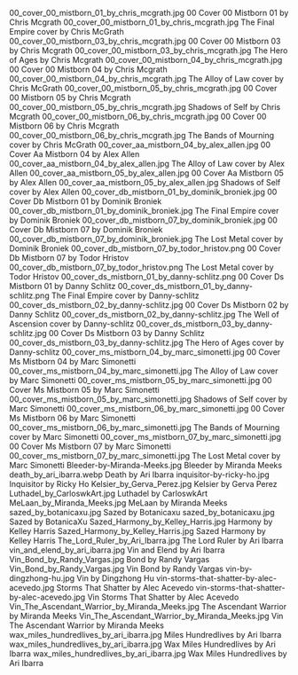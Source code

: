00_cover_00_mistborn_01_by_chris_mcgrath.jpg 00 Cover 00 Mistborn 01 by Chris Mcgrath
00_cover_00_mistborn_01_by_chris_mcgrath.jpg The Final Empire cover by Chris McGrath
00_cover_00_mistborn_03_by_chris_mcgrath.jpg 00 Cover 00 Mistborn 03 by Chris Mcgrath
00_cover_00_mistborn_03_by_chris_mcgrath.jpg The Hero of Ages by Chris Mcgrath
00_cover_00_mistborn_04_by_chris_mcgrath.jpg 00 Cover 00 Mistborn 04 by Chris Mcgrath
00_cover_00_mistborn_04_by_chris_mcgrath.jpg The Alloy of Law cover by Chris McGrath
00_cover_00_mistborn_05_by_chris_mcgrath.jpg 00 Cover 00 Mistborn 05 by Chris Mcgrath
00_cover_00_mistborn_05_by_chris_mcgrath.jpg Shadows of Self by Chris Mcgrath
00_cover_00_mistborn_06_by_chris_mcgrath.jpg 00 Cover 00 Mistborn 06 by Chris Mcgrath
00_cover_00_mistborn_06_by_chris_mcgrath.jpg The Bands of Mourning cover by Chris McGrath
00_cover_aa_mistborn_04_by_alex_allen.jpg 00 Cover Aa Mistborn 04 by Alex Allen
00_cover_aa_mistborn_04_by_alex_allen.jpg The Alloy of Law cover by Alex Allen
00_cover_aa_mistborn_05_by_alex_allen.jpg 00 Cover Aa Mistborn 05 by Alex Allen
00_cover_aa_mistborn_05_by_alex_allen.jpg Shadows of Self cover by Alex Allen
00_cover_db_mistborn_01_by_dominik_broniek.jpg 00 Cover Db Mistborn 01 by Dominik Broniek
00_cover_db_mistborn_01_by_dominik_broniek.jpg The Final Empire cover by Dominik Broniek
00_cover_db_mistborn_07_by_dominik_broniek.jpg 00 Cover Db Mistborn 07 by Dominik Broniek
00_cover_db_mistborn_07_by_dominik_broniek.jpg The Lost Metal cover by Dominik Broniek
00_cover_db_mistborn_07_by_todor_hristov.png 00 Cover Db Mistborn 07 by Todor Hristov
00_cover_db_mistborn_07_by_todor_hristov.png The Lost Metal cover by Todor Hristov
00_cover_ds_mistborn_01_by_danny-schlitz.png 00 Cover Ds Mistborn 01 by Danny Schlitz
00_cover_ds_mistborn_01_by_danny-schlitz.png The Final Empire cover by Danny-schlitz
00_cover_ds_mistborn_02_by_danny-schlitz.jpg 00 Cover Ds Mistborn 02 by Danny Schlitz
00_cover_ds_mistborn_02_by_danny-schlitz.jpg The Well of Ascension cover by Danny-schlitz
00_cover_ds_mistborn_03_by_danny-schlitz.jpg 00 Cover Ds Mistborn 03 by Danny Schlitz
00_cover_ds_mistborn_03_by_danny-schlitz.jpg The Hero of Ages cover by Danny-schlitz
00_cover_ms_mistborn_04_by_marc_simonetti.jpg 00 Cover Ms Mistborn 04 by Marc Simonetti
00_cover_ms_mistborn_04_by_marc_simonetti.jpg The Alloy of Law cover by Marc Simonetti
00_cover_ms_mistborn_05_by_marc_simonetti.jpg 00 Cover Ms Mistborn 05 by Marc Simonetti
00_cover_ms_mistborn_05_by_marc_simonetti.jpg Shadows of Self cover by Marc Simonetti
00_cover_ms_mistborn_06_by_marc_simonetti.jpg 00 Cover Ms Mistborn 06 by Marc Simonetti
00_cover_ms_mistborn_06_by_marc_simonetti.jpg The Bands of Mourning cover by Marc Simonetti
00_cover_ms_mistborn_07_by_marc_simonetti.jpg 00 Cover Ms Mistborn 07 by Marc Simonetti
00_cover_ms_mistborn_07_by_marc_simonetti.jpg The Lost Metal cover by Marc Simonetti
Bleeder-by-Miranda-Meeks.jpg Bleeder by Miranda Meeks
death_by_ari_ibarra.webp Death by Ari Ibarra
inquisitor-by-ricky-ho.jpg Inquisitor by Ricky Ho
Kelsier_by_Gerva_Perez.jpg Kelsier by Gerva Perez
Luthadel_by_CarloswkArt.jpg Luthadel by CarloswkArt
MeLaan_by_Miranda_Meeks.jpg MeLaan by Miranda Meeks
sazed_by_botanicaxu.jpg Sazed by Botanicaxu
sazed_by_botanicaxu.jpg Sazed by BotanicaXu
Sazed_Harmony_by_Kelley_Harris.jpg Harmony by Kelley Harris
Sazed_Harmony_by_Kelley_Harris.jpg Sazed Harmony by Kelley Harris
The_Lord_Ruler_by_Ari_Ibarra.jpg The Lord Ruler by Ari Ibarra
vin_and_elend_by_ari_ibarra.jpg Vin and Elend by Ari Ibarra
Vin_Bond_by_Randy_Vargas.jpg Bond by Randy Vargas
Vin_Bond_by_Randy_Vargas.jpg Vin Bond by Randy Vargas
vin-by-dingzhong-hu.jpg Vin by Dingzhong Hu
vin-storms-that-shatter-by-alec-acevedo.jpg Storms That Shatter by Alec Acevedo
vin-storms-that-shatter-by-alec-acevedo.jpg Vin Storms That Shatter by Alec Acevedo
Vin_The_Ascendant_Warrior_by_Miranda_Meeks.jpg The Ascendant Warrior by Miranda Meeks
Vin_The_Ascendant_Warrior_by_Miranda_Meeks.jpg Vin The Ascendant Warrior by Miranda Meeks
wax_miles_hundredlives_by_ari_ibarra.jpg Miles Hundredlives by Ari Ibarra
wax_miles_hundredlives_by_ari_ibarra.jpg Wax Miles Hundredlives by Ari Ibarra
wax_miles_hundredlives_by_ari_ibarra.jpg Wax Miles Hundredlives by Ari Ibarra
